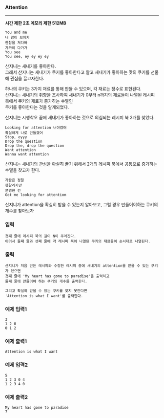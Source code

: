 ### Attention
---
**시간 제한 2초 메모리 제한 512MB**  
```
You and me
내 맘이 보이지
한참을 쳐다봐
가까이 다가가
You see
You see, ey ey ey ey
```

산지니는 새내기를 좋아한다. <br>
그래서 산지니는 새내기가 쿠키를 좋아한다고 알고 새내기가 좋아하는 맛의 쿠키를 선물해 관심을 끌고자한다. <br>

하나의 쿠키는 3가지 재료를 통해 만들 수 있으며, 각 재료는 정수로 표현된다. <br>
산지니는 새내기의 취향을 조사하여 새내기가 0부터 n까지의 재료들이 나열된 레시피 북에서 쿠키의 재료가 증가하는 수열인 <br>
쿠키를 좋아한다는 것을 알게되었다. <br>

산지니는 시행착오 끝에 새내기가 좋아하는 것으로 의심되는 레시피 북 2개를 찾았다. <br>

```
Looking for attention 너야겠어
확실하게 나로 만들겠어
Stop, eyyy
Drop the question
Drop the, drop the question
Want attention
Wanna want attention
```

산지니는 새내기의  관심을 확실히 끌기 위해서 2개의 레시피 북에서 공통으로 증가하는 수열을 찾고자 한다. <br>

```
가끔은 정말
헷갈리지만
분명한 건
Got me looking for attention
```

산지니가 attention을 확실히 받을 수 있는지 알아보고, 그럴 경우 만들어야하는 쿠키의 개수를 찾아보자

### 입력
```
첫째 줄에 레시피 북의 길이 N이 주어진다.
이어서 둘째 줄과 셋째 줄에 각 레시피 북에 나열된 쿠키의 재료들이 순서대로 나열된다.
```
### 출력
```
산지니가 처음 만든 레시피와 수정한 레시피 중에 새내기의 attention을 받을 수 있는 쿠키가 있으면
첫째 줄에 'My heart has gone to paradise'을 출력하고
둘째 줄에 만들어야 하는 쿠키의 개수를 출력한다.

그리고 확실히 받을 수 있는 쿠키를 찾지 못한다면
'Attention is what I want'를 출력한다.
```

### 예제 입력1
```
3
1 2 0
0 1 2
```

### 예제 출력1
```
Attention is what I want
```

### 예제 입력2
```
5
1 2 3 0 4
1 2 3 4 0
```

### 예제 출력2
```
My heart has gone to paradise
7
```
